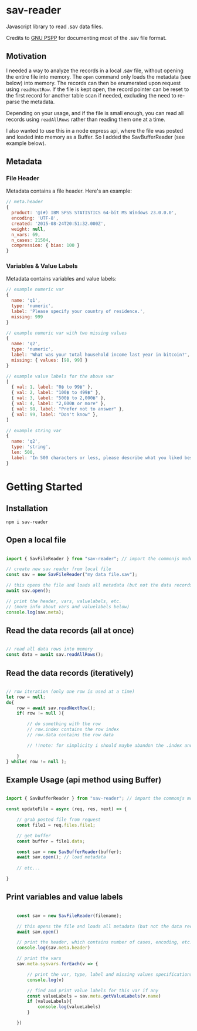 # sav-reader
Javascript library to read .sav data files.

Credits to [GNU PSPP](https://www.gnu.org/software/pspp/) for documenting most of the .sav file format.

## Motivation

I needed a way to analyze the records in a local .sav file, without opening the entire file into memory. The `open` command only loads the metadata (see below) into memory. The records can then be enumerated upon request using `readNextRow`. If the file is kept open, the record pointer can be reset to the first record for another table scan if needed, excluding the need to re-parse the metadata.

Depending on your usage, and if the file is small enough, you can read all records using `readAllRows` rather than reading them one at a time.

I also wanted to use this in a node express api, where the file was posted and loaded into memory as a Buffer. So I added the SavBufferReader (see example below).

## Metadata

### File Header

Metadata contains a file header. Here's an example:

```javascript
// meta.header
{ 
  product: '@(#) IBM SPSS STATISTICS 64-bit MS Windows 23.0.0.0',
  encoding: 'UTF-8',
  created: '2015-08-24T20:51:32.000Z',
  weight: null,
  n_vars: 69,
  n_cases: 21504,
  compression: { bias: 100 } 
}
```

### Variables & Value Labels

Metadata contains variables and value labels:

```javascript
// example numeric var
{
  name: 'q1',
  type: 'numeric',
  label: 'Please specify your country of residence.',
  missing: 999
}

// example numeric var with two missing values
{
  name: 'q2',
  type: 'numeric',
  label: 'What was your total household income last year in bitcoin?',
  missing: { values: [98, 99] }
}

// example value labels for the above var
[
  { val: 1, label: "0฿ to 99฿" },
  { val: 2, label: "100฿ to 499฿" },
  { val: 3, label: "500฿ to 2,000฿" },
  { val: 4, label: "2,000฿ or more" },
  { val: 98, label: "Prefer not to answer" },
  { val: 99, label: "Don't know" },
]

// example string var
{
  name: 'q2',
  type: 'string',
  len: 500,
  label: 'In 500 characters or less, please describe what you liked best about the excursion?',
}
```


# Getting Started

## Installation


```
npm i sav-reader
```


## Open a local file

```javascript

import { SavFileReader } from "sav-reader"; // import the commonjs module

// create new sav reader from local file
const sav = new SavFileReader("my data file.sav");

// this opens the file and loads all metadata (but not the data records)
await sav.open();

// print the header, vars, valuelabels, etc.
// (more info about vars and valuelabels below)
console.log(sav.meta);

```

## Read the data records (all at once)

```javascript

// read all data rows into memory
const data = await sav.readAllRows();

```

## Read the data records (iteratively)

```javascript

// row iteration (only one row is used at a time)
let row = null;
do{
    row = await sav.readNextRow();
    if( row != null ){

        // do something with the row
        // row.index contains the row index
        // row.data contains the row data

        // !!note: for simplicity i should maybe abandon the .index and .data concept and just return the row data

    }
} while( row != null );

```

## Example Usage (api method using Buffer)

```javascript

import { SavBufferReader } from "sav-reader"; // import the commonjs module

const updateFile = async (req, res, next) => {

    // grab posted file from request
    const file1 = req.files.file1;

    // get buffer
    const buffer = file1.data;

    const sav = new SavBufferReader(buffer);
    await sav.open(); // load metadata
    
    // etc...

}

```


## Print variables and value labels

```javascript

    const sav = new SavFileReader(filename);

    // this opens the file and loads all metadata (but not the data records)
    await sav.open()

    // print the header, which contains number of cases, encoding, etc.
    console.log(sav.meta.header)

    // print the vars
    sav.meta.sysvars.forEach(v => {

        // print the var, type, label and missing values specifications
        console.log(v)

        // find and print value labels for this var if any
        const valueLabels = sav.meta.getValueLabels(v.name)
        if (valueLabels){
            console.log(valueLabels)
        }

    })

```

